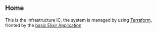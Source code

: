 ## Home

This is the Infrastructure IC, the system is managed by using [Terraform](https://www.terraform.io/), fronted by the [basic Elixir Application](https://github.com/nvminhtue/tyson_devops_ic_app)
